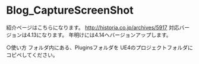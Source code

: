 # Blog_CaptureScreenShot

紹介ページはこちらになります。
http://historia.co.jp/archives/5917
対応バージョンは4.13になります。
年明けには4.14へバージョンアップします。

○使い方
フォルダ内にある、Pluginsフォルダを
UE4のプロジェクトフォルダにコピペしてください。
